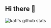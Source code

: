 ## Hi there 👋
![kafi's github stats](https://github-readme-stats.vercel.app/api?username=mopig&show_icons=true&theme=dracula&hide=stars,issues)
<!--
**thaqiulislamkafi/thaqiulislamkafi** is a ✨ _special_ ✨ repository because its `README.md` (this file) appears on your GitHub profile.

Here are some ideas to get you started:

- 🔭 I’m currently working on ...
- 🌱 I’m currently learning ...
- 👯 I’m looking to collaborate on ...
- 🤔 I’m looking for help with ...
- 💬 Ask me about ...
- 📫 How to reach me: ...
- 😄 Pronouns: ...
- ⚡ Fun fact: ...
-->
